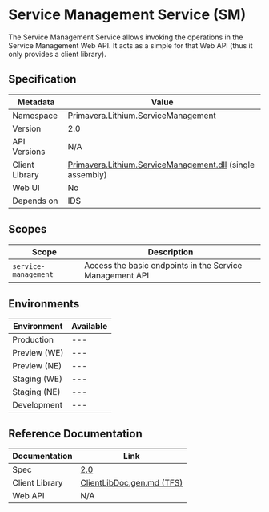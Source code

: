 # Service Management Service (SM)

The Service Management Service allows invoking the operations in the Service Management Web API. It acts as a simple for that Web API (thus it only provides a client library).

## Specification

<!-- markdown-link-check-disable -->
| Metadata | Value |
| - | - |
| Namespace | Primavera.Lithium.ServiceManagement |
| Version | 2.0 |
| API Versions | N/A |
| Client Library | [Primavera.Lithium.ServiceManagement.dll](http://nuget.primaverabss.com:82/feeds/public-lithium-general/Primavera.Lithium.ServiceManagement) (single assembly) |
| Web UI | No |
| Depends on | IDS |
<!-- markdown-link-check-enable -->

## Scopes

| Scope | Description |
| - | - |
| `service-management` | Access the basic endpoints in the Service Management API |

## Environments

| Environment | Available |
| - | - |
| Production | --- |
| Preview (WE) | --- |
| Preview (NE) | --- |
| Staging (WE) | --- |
| Staging (NE) | --- |
| Development | --- |

## Reference Documentation

<!-- markdown-link-check-disable -->
| Documentation | Link |
| - | - |
| Spec | [2.0](./specs/sm-spec-2.0.md) |
| Client Library | [ClientLibDoc.gen.md (TFS)](https://tfs.primaverabss.com/tfs/P.TEC.Elevation/Lithium/_versionControl?path=%24%2FLithium%2FMicroservices%2FCommon%2FSS%2FMainline-v2%2FClientLib%2FGeneratedCode%2FClientLibDoc.gen.md) |
| Web API | N/A |
<!-- markdown-link-check-enable -->
